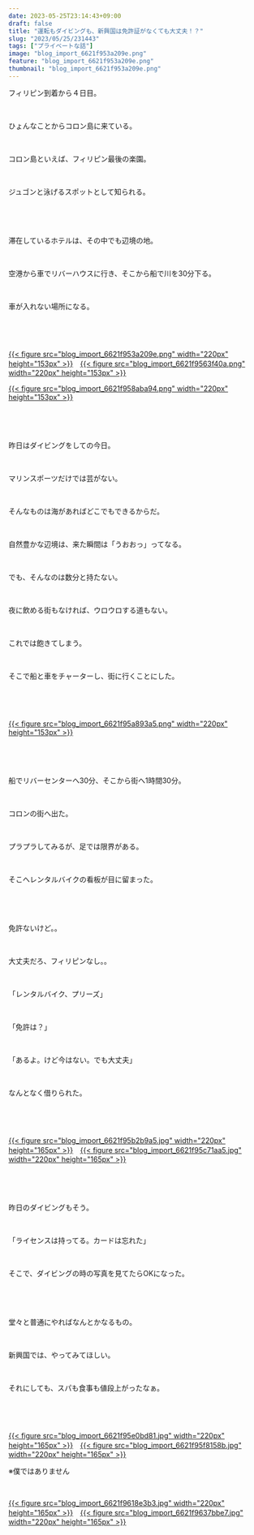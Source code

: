 ```yaml
---
date: 2023-05-25T23:14:43+09:00
draft: false
title: "運転もダイビングも、新興国は免許証がなくても大丈夫！？"
slug: "2023/05/25/231443"
tags: ["プライベートな話"]
image: "blog_import_6621f953a209e.png"
feature: "blog_import_6621f953a209e.png"
thumbnail: "blog_import_6621f953a209e.png"
---
```

<p>フィリピン到着から４日目。</p><p> </p><p>ひょんなことからコロン島に来ている。</p><p> </p><p>コロン島といえば、フィリピン最後の楽園。</p><p> </p><p>ジュゴンと泳げるスポットとして知られる。</p><p> </p><p> </p><p>滞在しているホテルは、その中でも辺境の地。</p><p> </p><p>空港から車でリバーハウスに行き、そこから船で川を30分下る。</p><p> </p><p>車が入れない場所になる。</p><p> </p><p> </p><p><a href="blog_import_6621f953a209e.png">{{< figure src="blog_import_6621f953a209e.png" width="220px" height="153px" >}}</a>　<a href="blog_import_6621f9563f40a.png">{{< figure src="blog_import_6621f9563f40a.png" width="220px" height="153px" >}}</a></p><p><a href="blog_import_6621f958aba94.png">{{< figure src="blog_import_6621f958aba94.png" width="220px" height="153px" >}}</a></p><p> </p><p> </p><p>昨日はダイビングをしての今日。</p><p> </p><p>マリンスポーツだけでは芸がない。</p><p> </p><p>そんなものは海があればどこでもできるからだ。</p><p> </p><p>自然豊かな辺境は、来た瞬間は「うおおっ」ってなる。</p><p> </p><p>でも、そんなのは数分と持たない。</p><p> </p><p>夜に飲める街もなければ、ウロウロする道もない。</p><p> </p><p>これでは飽きてしまう。</p><p> </p><p>そこで船と車をチャーターし、街に行くことにした。</p><p> </p><p> </p><p><a href="blog_import_6621f95a893a5.png">{{< figure src="blog_import_6621f95a893a5.png" width="220px" height="153px" >}}</a></p><p> </p><p> </p><p>船でリバーセンターへ30分、そこから街へ1時間30分。</p><p> </p><p>コロンの街へ出た。</p><p> </p><p>プラプラしてみるが、足では限界がある。</p><p> </p><p>そこへレンタルバイクの看板が目に留まった。</p><p> </p><p> </p><p>免許ないけど。。</p><p> </p><p>大丈夫だろ、フィリピンなし。。</p><p> </p><p>「レンタルバイク、プリーズ」</p><p> </p><p>「免許は？」</p><p> </p><p>「あるよ。けど今はない。でも大丈夫」</p><p> </p><p>なんとなく借りられた。</p><p> </p><p> </p><p><a href="blog_import_6621f95b2b9a5.jpg">{{< figure src="blog_import_6621f95b2b9a5.jpg" width="220px" height="165px" >}}</a>　<a href="blog_import_6621f95c71aa5.jpg">{{< figure src="blog_import_6621f95c71aa5.jpg" width="220px" height="165px" >}}</a></p><p> </p><p> </p><p>昨日のダイビングもそう。</p><p> </p><p>「ライセンスは持ってる。カードは忘れた」</p><p> </p><p>そこで、ダイビングの時の写真を見てたらOKになった。</p><p> </p><p> </p><p>堂々と普通にやればなんとかなるもの。</p><p> </p><p>新興国では、やってみてほしい。</p><p> </p><p>それにしても、スパも食事も値段上がったなぁ。</p><p> </p><p> </p><p><a href="blog_import_6621f95e0bd81.jpg">{{< figure src="blog_import_6621f95e0bd81.jpg" width="220px" height="165px" >}}</a>　<a href="blog_import_6621f95f8158b.jpg">{{< figure src="blog_import_6621f95f8158b.jpg" width="220px" height="165px" >}}</a></p><p>※僕ではありません</p><p> </p><p><a href="blog_import_6621f9618e3b3.jpg">{{< figure src="blog_import_6621f9618e3b3.jpg" width="220px" height="165px" >}}</a>　<a href="blog_import_6621f9637bbe7.jpg">{{< figure src="blog_import_6621f9637bbe7.jpg" width="220px" height="165px" >}}</a></p><p> </p><p> </p><p> </p><p> </p><p> </p><p> </p><p> </p><p> </p><p> </p>

